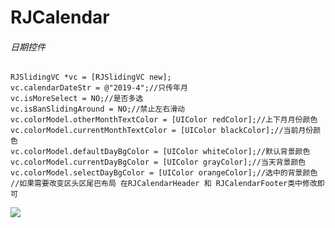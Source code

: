 # RJCalendar
###### 日期控件
    RJSlidingVC *vc = [RJSlidingVC new];
    vc.calendarDateStr = @"2019-4";//只传年月
    vc.isMoreSelect = NO;//是否多选
    vc.isBanSlidingAround = NO;//禁止左右滑动
    vc.colorModel.otherMonthTextColor = [UIColor redColor];//上下月月份颜色
    vc.colorModel.currentMonthTextColor = [UIColor blackColor];//当前月份颜色
    vc.colorModel.defaultDayBgColor = [UIColor whiteColor];//默认背景颜色
    vc.colorModel.currentDayBgColor = [UIColor grayColor];//当天背景颜色
    vc.colorModel.selectDayBgColor = [UIColor orangeColor];//选中的背景颜色
    //如果需要改变区头区尾巴布局 在RJCalendarHeader 和 RJCalendarFooter类中修改即可
    
![](https://timgsa.baidu.com/timg?image&quality=80&size=b9999_10000&sec=1554961514722&di=478241aaf519014b4127b31e42164b18&imgtype=0&src=http%3A%2F%2Fhiphotos.baidu.com%2Fdoc%2Fpic%2Fitem%2F9825bc315c6034a86deaed63c2134954082376c3.jpg) 

